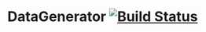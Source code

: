 # DataGenerator [![Build Status](https://travis-ci.com/travis-ci/travis-web.svg?branch=master)](https://travis-ci.com/travis-ci/travis-web)


